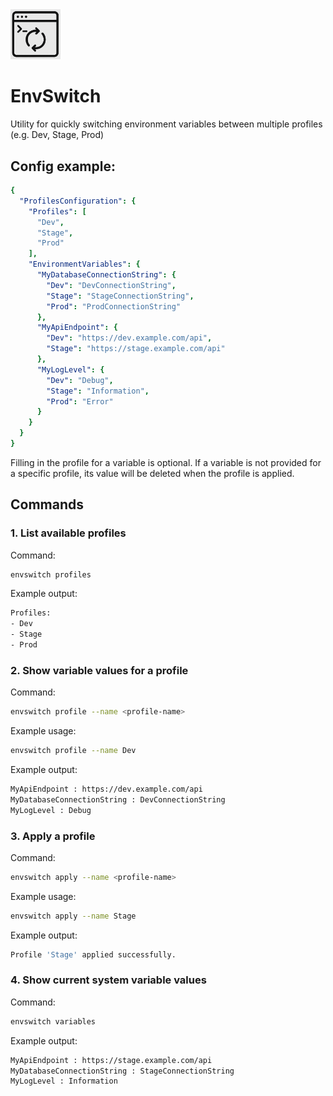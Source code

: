<img src="Logo.png" width="80" />

# EnvSwitch
Utility for quickly switching environment variables between multiple profiles (e.g. Dev, Stage, Prod)

## Config example:

```yaml
{
  "ProfilesConfiguration": {
    "Profiles": [
      "Dev",
      "Stage",
      "Prod"
    ],
    "EnvironmentVariables": {
      "MyDatabaseConnectionString": {
        "Dev": "DevConnectionString",
        "Stage": "StageConnectionString",
        "Prod": "ProdConnectionString"
      },
      "MyApiEndpoint": {
        "Dev": "https://dev.example.com/api",
        "Stage": "https://stage.example.com/api"
      },
      "MyLogLevel": {
        "Dev": "Debug",
        "Stage": "Information",
        "Prod": "Error"
      }
    }
  }
}
```

Filling in the profile for a variable is optional. 
If a variable is not provided for a specific profile, its value will be deleted when the profile is applied.

## Commands

### 1. List available profiles
Command:
```bash
envswitch profiles
```

Example output:
```bash
Profiles:
- Dev
- Stage
- Prod
```

### 2. Show variable values for a profile
Command:
```bash
envswitch profile --name <profile-name>
```

Example usage:
```bash
envswitch profile --name Dev
```

Example output:
```bash
MyApiEndpoint : https://dev.example.com/api
MyDatabaseConnectionString : DevConnectionString
MyLogLevel : Debug
```

### 3. Apply a profile
Command:
```bash
envswitch apply --name <profile-name>
```

Example usage:
```bash
envswitch apply --name Stage
```

Example output:
```bash
Profile 'Stage' applied successfully.
```

### 4.  Show current system variable values
Command:
```bash
envswitch variables
```

Example output:
```bash
MyApiEndpoint : https://stage.example.com/api
MyDatabaseConnectionString : StageConnectionString
MyLogLevel : Information
```


